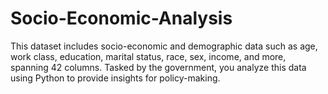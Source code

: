 # Socio-Economic-Analysis
This dataset includes socio-economic and demographic data such as age, work class, education, marital status, race, sex, income, and more, spanning 42 columns. Tasked by the government, you analyze this data using Python to provide insights for policy-making.

